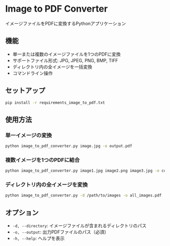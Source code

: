 # Image to PDF Converter

イメージファイルをPDFに変換するPythonアプリケーション

## 機能
- 単一または複数のイメージファイルを1つのPDFに変換
- サポートファイル形式: JPG, JPEG, PNG, BMP, TIFF
- ディレクトリ内の全イメージを一括変換
- コマンドライン操作

## セットアップ
```bash
pip install -r requirements_image_to_pdf.txt
```

## 使用方法

### 単一イメージの変換
```bash
python image_to_pdf_converter.py image.jpg -o output.pdf
```

### 複数イメージを1つのPDFに結合
```bash
python image_to_pdf_converter.py image1.jpg image2.png image3.jpg -o combined.pdf
```

### ディレクトリ内の全イメージを変換
```bash
python image_to_pdf_converter.py -d /path/to/images -o all_images.pdf
```

## オプション
- `-d, --directory`: イメージファイルが含まれるディレクトリのパス
- `-o, --output`: 出力PDFファイルのパス（必須）
- `-h, --help`: ヘルプを表示